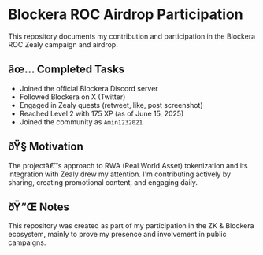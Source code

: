 # Blockera ROC Airdrop Participation

This repository documents my contribution and participation in the Blockera ROC Zealy campaign and airdrop.

## âœ… Completed Tasks

- Joined the official Blockera Discord server
- Followed Blockera on X (Twitter)
- Engaged in Zealy quests (retweet, like, post screenshot)
- Reached Level 2 with 175 XP (as of June 15, 2025)
- Joined the community as `Amin1232021`

## ðŸ§  Motivation

The projectâ€™s approach to RWA (Real World Asset) tokenization and its integration with Zealy drew my attention. I'm contributing actively by sharing, creating promotional content, and engaging daily.

## ðŸ“Œ Notes

This repository was created as part of my participation in the ZK & Blockera ecosystem, mainly to prove my presence and involvement in public campaigns.
